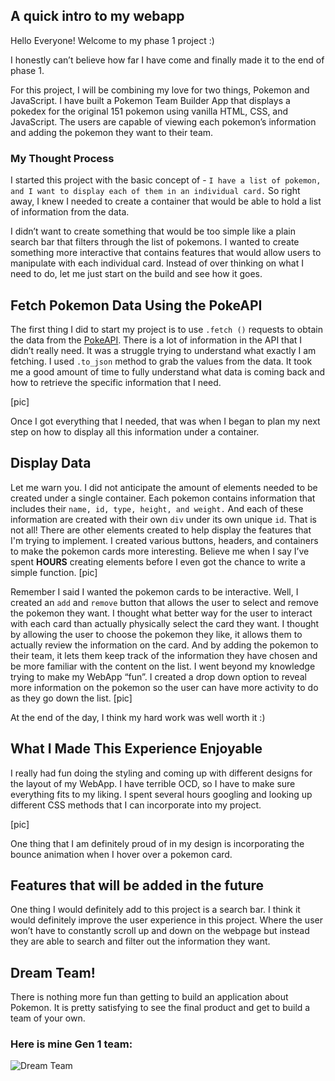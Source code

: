 ## A quick intro to my webapp 
Hello Everyone! Welcome to my phase 1 project :) 

I honestly can’t believe how far I have come and finally made it to the end of phase 1. 

For this project, I will be combining my love for two things, Pokemon and JavaScript. I have built a Pokemon Team Builder App that displays a pokedex for the original 151 pokemon using vanilla HTML, CSS, and JavaScript. The users are capable of viewing each pokemon’s information and adding the pokemon they want to their team. 

### My Thought Process
I started this project with the basic concept of -  `I have a list of pokemon, and I want to display each of them in an individual card.` So right away, I knew I needed to create a container that would be able to hold a list of information from the data. 

I didn’t want to create something that would be too simple like a plain search bar that filters through the list of pokemons. I wanted to create something more interactive that contains features that would allow users to manipulate with each individual card. Instead of over thinking on what I need to do, let me just start on the build and see how it goes. 

## Fetch Pokemon Data Using the PokeAPI
The first thing I did to start my project is to use `.fetch ()` requests to obtain the data from the [PokeAPI](https://pokeapi.co/). There is a lot of information in the API that I didn’t really need. It was a struggle trying to understand what exactly I am fetching. I used `.to_json` method to grab the values from the data. It took me a good amount of time to fully understand what data is coming back and how to retrieve the specific information that I need. 

[pic]

Once I got everything that I needed, that was when I began to plan my next step on how to display all this information under a container. 

## Display Data
Let me warn you. I did not anticipate the amount of elements needed to be created under a single container. Each pokemon contains information that includes their `name, id, type, height, and weight.` And each of these information are created with their own `div` under its own unique `id`. 
That is not all! There are other elements created to help display the features that I'm trying to implement. I created various buttons, headers, and containers to make the pokemon cards more interesting. Believe me when I say I’ve spent **HOURS** creating elements before I even got the chance to write a simple function. 
[pic] 

Remember I said I wanted the pokemon cards to be interactive. Well, I created an `add` and `remove` button that allows the user to select and remove the pokemon they want. I thought what better way for the user to interact with each card than actually physically select the card they want. I thought by allowing the user to choose the pokemon they like, it allows them to actually review the information on the card. And by adding the pokemon to their team, it lets them keep track of the information they have chosen and be more familiar with the content on the list. I went beyond my knowledge trying to make my WebApp “fun”. I created a drop down option to reveal more information on the pokemon so the user can have more activity to do as they go down the list. 
[pic]

At the end of the day, I think my hard work was well worth it :)

## What I Made This Experience Enjoyable 
I really had fun doing the styling and coming up with different designs for the layout of my WebApp. I have terrible OCD, so I have to make sure everything fits to my liking. I spent several hours googling and looking up different CSS methods that I can incorporate into my project. 

[pic]

One thing that I am definitely proud of in my design is incorporating the bounce animation when I hover over a pokemon card.  

## Features that will be added in the future 
One thing I would definitely add to this project is a search bar. I think it would definitely improve the user experience in this project. Where the user won’t have to constantly scroll up and down on the webpage but instead they are able to search and filter out the information they want. 

## Dream Team!
There is nothing more fun than getting to build an application about Pokemon. It is pretty satisfying to see the final product and get to build a team of your own. 

### Here is mine Gen 1 team: 
![Dream Team](/Users/jefflin/Development/code/Flatiron-Blogs/Image/Dream_Team.jpg)


